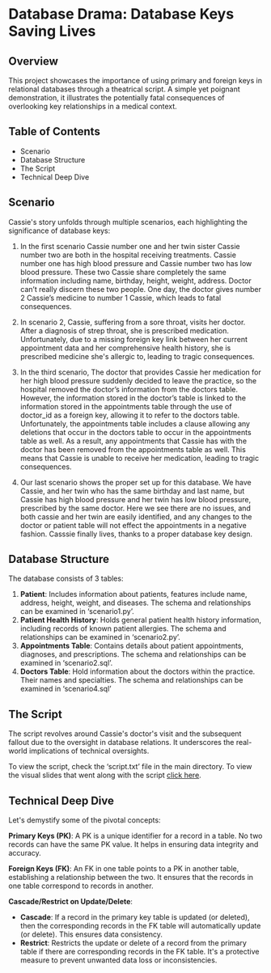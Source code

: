 # Database Drama: Database Keys Saving Lives

## Overview
   This project showcases the importance of using primary and foreign keys in relational databases through a theatrical script. A simple yet poignant demonstration, it illustrates the   potentially fatal consequences of overlooking key relationships in a medical context.


## Table of Contents
- Scenario
- Database Structure
- The Script
- Technical Deep Dive

## Scenario
Cassie's story unfolds through multiple scenarios, each highlighting the significance of database keys:

1. In the first scenario Cassie number one and her twin sister Cassie number two are both in the hospital receiving treatments. Cassie number one has high blood pressure and Cassie number two has low blood pressure. These two Cassie share completely the same information including name, birthday, height, weight, address. Doctor can’t really discern these two people. One day, the doctor gives number 2 Cassie’s medicine to number 1 Cassie, which leads to fatal consequences.

2. In scenario 2, Cassie, suffering from a sore throat, visits her doctor. After a diagnosis of strep throat, she is prescribed medication. Unfortunately, due to a missing foreign key link between her current appointment data and her comprehensive health history, she is prescribed medicine she's allergic to, leading to tragic consequences.

3.  In the third scenario, The doctor that provides Cassie her medication for her high blood pressure suddenly decided to leave the practice, so the hospital removed the doctor’s information from the doctors table. However, the information stored in the doctor’s table is linked to the information stored in the appointments table through the use of doctor_id as a foreign key, allowing it to refer to the doctors table. Unfortunately, the appointments table includes a clause allowing any deletions that occur in the doctors table to occur in the appointments table as well. As a result, any appointments that Cassie has with the doctor has been removed from the appointments table as well. This means that Cassie is unable to receive her medication, leading to tragic consequences.

4. Our last scenario shows the proper set up for this database. We have Cassie, and her twin who has the same birthday and last name, but Cassie has high blood pressure and her twin has low blood pressure, prescribed by the same doctor. Here we see there are no issues, and both cassie and her twin are easily identified, and any changes to the doctor or patient table will not effect the appointments in a negative fashion. Casssie finally lives, thanks to a proper database key design.

## Database Structure

The database consists of 3 tables:

1. **Patient**: Includes information about patients, features include name, address, height, weight, and diseases. The schema and relationships can be examined in ‘scenario1.py’.
2. **Patient Health History**: Holds general patient health history information, including records of known patient allergies. The schema and relationships can be examined in ‘scenario2.py’.
3. **Appointments Table**: Contains details about patient appointments, diagnoses, and prescriptions. The schema and relationships can be examined in ‘scenario2.sql’.
4. **Doctors Table**: Hold information about the doctors within the practice. Their names and specialties. The schema and relationships can be examined in ‘scenario4.sql’


## The Script

The script revolves around Cassie's doctor's visit and the subsequent fallout due to the oversight in database relations. It underscores the real-world implications of technical oversights.

To view the script, check the ‘script.txt’ file in the main directory.
To view the visual slides that went along with the script [click here]([https://docs.google.com/presentation/d/1yJslg4BhOvyq-TIjiY7U-Y4cfHts_EEKuChUU1j_x8g/edit#slide=id.p]).

## Technical Deep Dive
Let's demystify some of the pivotal concepts:

**Primary Keys (PK)**: A PK is a unique identifier for a record in a table. No two records can have the same PK value. It helps in ensuring data integrity and accuracy.

**Foreign Keys (FK)**: An FK in one table points to a PK in another table, establishing a relationship between the two. It ensures that the records in one table correspond to records in another.

**Cascade/Restrict on Update/Delete**:

- **Cascade**: If a record in the primary key table is updated (or deleted), then the corresponding records in the FK table will automatically update (or delete). This ensures data consistency.
- **Restrict**: Restricts the update or delete of a record from the primary table if there are corresponding records in the FK table. It's a protective measure to prevent unwanted data loss or inconsistencies.


